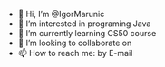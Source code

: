 - 👋 Hi, I’m @IgorMarunic
- 👀 I’m interested in programing Java
- 🌱 I’m currently learning CS50 course
- 💞️ I’m looking to collaborate on 
- 📫 How to reach me: by E-mail

<!---
IgorMarunic/IgorMarunic is a ✨ special ✨ repository because its `README.md` (this file) appears on your GitHub profile.
You can click the Preview link to take a look at your changes.
--->
